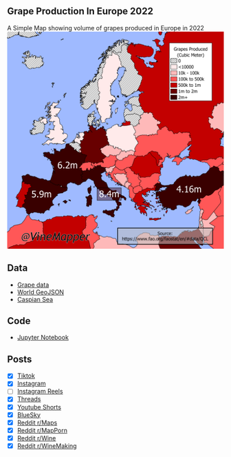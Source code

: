 ## Grape Production In Europe 2022
A Simple Map showing volume of grapes produced in Europe in 2022
![Map](Grape_Production_Europe_2022.png)

## Data
* [Grape data](https://www.fao.org/faostat/en/#data/QCL)
* [World GeoJSON](https://public.opendatasoft.com/explore/dataset/world-administrative-boundaries/export/?flg=en-us)
* [Caspian Sea](https://cartographyvectors.com/map/1224-caspian-sea)

## Code
* [Jupyter Notebook](FormatData.ipynb)

## Posts
- [x] [Tiktok](https://www.tiktok.com/@vinemapper/video/7441449515334536494)
- [x] [Instagram](https://www.instagram.com/p/DC-GhvxzOUS/)
- [ ] [Instagram Reels]()
- [x] [Threads](https://www.threads.net/@vinemapper/post/DC-Gi-vzAyt)
- [x] [Youtube Shorts](https://www.youtube.com/shorts/8uBIjxhwQck)
- [x] [BlueSky](https://bsky.app/profile/vinemapper.bsky.social/post/3lc4jk32xrc2z)
- [x] [Reddit r/Maps](https://www.reddit.com/r/Maps/comments/1h2qyex/grapes_produced_in_europe_2022/)
- [x] [Reddit r/MapPorn](https://www.reddit.com/r/MapPorn/comments/1h2qkw0/grapes_produced_in_europe/)
- [x] [Reddit r/Wine](https://www.reddit.com/r/wine/comments/1h2qzrv/grapes_produced_in_europe/)
- [x] [Reddit r/WineMaking](https://www.reddit.com/r/winemaking/comments/1h2r07r/grapes_produced_in_europe/)
